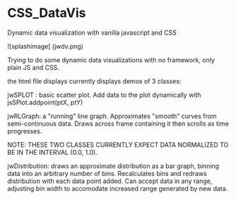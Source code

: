 # CSS_DataVis
Dynamic data visualization with vanilla javascript and CSS

![splashimage] (jwdv.png)

Trying to do some dynamic data visualizations with no framework, only plain JS and CSS. 

the html file displays currently displays demos of 3 classes:

jwSPLOT : basic scatter plot. Add data to the plot dynamically with jsSPlot.addpoint(ptX, ptY)

jwRLGraph: a "running" line graph. Approximates "smooth" curves from semi-continuous data. Draws across frame containing it then scrolls as time progresses. 

NOTE: THESE TWO CLASSES CURRENTLY EXPECT DATA NORMALIZED TO BE IN THE INTERVAL (0.0, 1.0). 

jwDistribution: draws an approximate distribution as a bar graph, binning data into an arbitrary number of bins. Recalculates bins and redraws distribution with each data point added. Can accept data in any range, adjusting bin width to accomodate increased range generated by new data. 
